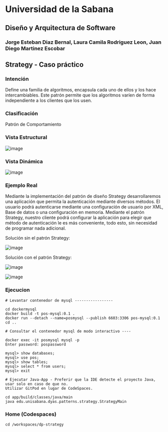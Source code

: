 # Universidad de la Sabana
## Diseño y Arquitectura de Software
### Jorge Esteban Diaz Bernal, Laura Camila Rodriguez Leon, Juan Diego Martinez Escobar

## Strategy - Caso práctico

### Intención

Define una familia de algoritmos, encapsula cada uno de ellos y los hace intercambiables. Este patrón permite que los algoritmos varíen de forma independiente a los clientes que los usen.

### Clasificación

Patrón de Comportamiento

### Vista Estructural

![image](images/173489618-effc18e6-90a4-46cb-9b21-936c6884edf0.png)

### Vista Dinámica

![image](images/173489649-29c4b126-0bd4-44bb-bcda-62acd6c73847.png)

### Ejemplo Real

Mediante la implementación del patrón de diseño Strategy desarrollaremos una aplicación que permita la autenticación mediante diversos métodos. El usuario podrá autenticarse mediante una configuración de usuario por XML, Base de datos o una configuración en memoria. Mediante el patrón Strategy, nuestro cliente podrá configurar la aplicación para elegir que método de autenticación le es más conveniente, todo esto, sin necesidad de programar nada adicional.

Solución sin el patrón Strategy:

![image](images/174160110-8b82db89-fc5f-4790-ba8e-1936dde92d82.png)

Solución con el patrón Strategy:

![image](images/174160285-252e29d0-6cf2-4e25-a561-69ceb0b6a478.png)

![image](images/173489725-e6baf4c2-a49f-48d3-88c0-f1faf72fe4a5.png)

### Ejecucion

```
# Levantar contenedor de mysql -----------------

cd dockermysql
docker build -t pos-mysql:0.1 .
docker run --detach --name=posmysql --publish 6603:3306 pos-mysql:0.1
cd ..

# Consultar el contenedor mysql de modo interactivo ----

docker exec -it posmysql mysql -p
Enter password: pospassword

mysql> show databases;
mysql> use pos;
mysql> show tables;
mysql> select * from users;
mysql> exit

# Ejecutar Java-App - Preferir que la IDE detecte el proyecto Java, usar solo en caso de que no. 
Utilizar GitPod en lugar de CodeSpaces.

cd app/build/classes/java/main
java edu.unisabana.dyas.patterns.strategy.StrategyMain

```
### Home (Codespaces)
```
cd /workspaces/dp-strategy

```
